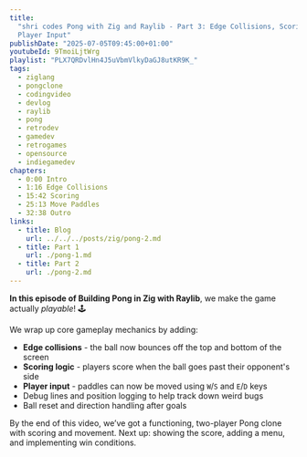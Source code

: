 ```yaml
---
title:
  "shri codes Pong with Zig and Raylib - Part 3: Edge Collisions, Scoring &
  Player Input"
publishDate: "2025-07-05T09:45:00+01:00"
youtubeId: 9TmoiLjtWrg
playlist: "PLX7QRDvlHn4J5uVbmVlkyDaGJ8utKR9K_"
tags:
  - ziglang
  - pongclone
  - codingvideo
  - devlog
  - raylib
  - pong
  - retrodev
  - gamedev
  - retrogames
  - opensource
  - indiegamedev
chapters:
  - 0:00 Intro
  - 1:16 Edge Collisions
  - 15:42 Scoring
  - 25:13 Move Paddles
  - 32:38 Outro
links:
  - title: Blog
    url: ../../../posts/zig/pong-2.md
  - title: Part 1
    url: ./pong-1.md
  - title: Part 2
    url: ./pong-2.md
---
```


**In this episode of Building Pong in Zig with Raylib**, we make the game
actually _playable_! 🕹️

We wrap up core gameplay mechanics by adding:

- **Edge collisions** - the ball now bounces off the top and bottom of the
  screen
- **Scoring logic** - players score when the ball goes past their opponent's
  side
- **Player input** - paddles can now be moved using `W`/`S` and `E`/`D` keys
- Debug lines and position logging to help track down weird bugs
- Ball reset and direction handling after goals

By the end of this video, we’ve got a functioning, two-player Pong clone with
scoring and movement. Next up: showing the score, adding a menu, and
implementing win conditions.

